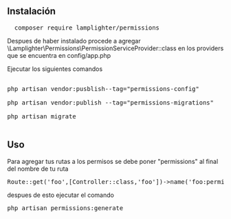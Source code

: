 

<h2>Instalación</h2> 

<pre>
  composer require lamplighter/permissions
</pre>



Despues de haber instalado procede a agregar \Lamplighter\Permissions\PermissionServiceProvider::class en los providers que se encuentra en config/app.php


Ejecutar los siguientes comandos

<pre>

php artisan vendor:pusblish--tag="permissions-config"

php artisan vendor:publish --tag="permissions-migrations"

php artisan migrate

</pre>

<h2>Uso</h2>

Para agregar tus rutas a los permisos se debe poner "permissions" al final del nombre de tu ruta

<pre>Route::get('foo',[Controller::class,'foo'])->name('foo:permissions');</pre>

despues de esto ejecutar el comando

<pre>php artisan permissions:generate</pre>







